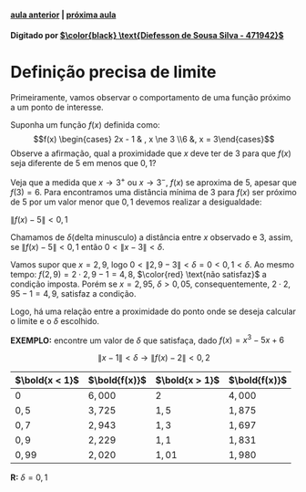 ﻿ <script>
  MathJax = {
    tex: {inlineMath: [['$', '$'], ['\\(', '\\)']]}
  };
  </script>
  <script id="MathJax-script" async src="https://cdn.jsdelivr.net/npm/mathjax@3/es5/tex-chtml.js"></script>
  
   <script src="https://cdn.jsdelivr.net/npm/mermaid@8.4.0/dist/mermaid.min.js"></script>
 <script>mermaid.initialize({startOnLoad:true});</script>

#### [aula anterior](./10-09-19-calculos-usando-propriedades-dos-limites.html) | [próxima aula](./17-09-19-definicao-precisa-de-limite.html)

#### Digitado por [$\color{black} \text{Diefesson de Sousa Silva - 471942}$](mailto://diefesson.so@gmail.com)

# Definição precisa de limite

Primeiramente, vamos observar o comportamento de uma função próximo a um ponto de interesse.

Suponha um função $f(x)$ definida como:
$$f(x) \begin{cases} 2x - 1 & , x \ne 3 \\6 &, x = 3\end{cases}$$
Observe a afirmação, qual a proximidade que $x$ deve ter de $3$ para que $f(x)$ seja diferente de $5$ em menos que $0,1$?

Veja que a medida que $x \rightarrow 3^+$ ou $x \rightarrow 3^-$, $f(x)$ se aproxima de $5$, apesar que $f(3) = 6$. Para encontramos uma distância mínima de $3$ para $f(x)$ ser próximo de $5$ por um valor menor que $0,1$ devemos realizar a desigualdade:

$\|f(x) - 5\| \lt 0,1$

Chamamos de $\delta$(delta minusculo) a distância entre $x$ observado e $3$, assim, se $\|f(x) - 5\| \lt 0,1$ então $0 \lt \|x - 3\| \lt \delta$.

Vamos supor que $x = 2,9$, logo $0 \lt \| 2,9 - 3 \| \lt \delta = 0 \lt 0,1 \lt \delta$. Ao mesmo tempo: $f(2,9) = 2 \cdot 2,9 - 1 = 4,8$, $\color{red} \text{não satisfaz}$ a condição imposta. Porém se $x = 2,95$, $\delta > 0,05$, consequentemente, $2 \cdot 2,95 - 1 = 4,9$, satisfaz a condição.

Logo, há uma relação entre a proximidade do ponto onde se deseja calcular o limite e o $\delta$ escolhido.

**EXEMPLO:** encontre um valor de $\delta$ que satisfaça, dado $f(x) = x^3 - 5x + 6$

$$\|x - 1\| < \delta \rightarrow \|f(x) - 2\| < 0,2$$

$\bold{x < 1}$ | $\bold{f(x)}$ | $\bold{x > 1}$ | $\bold{f(x)}$
-|-|-|-
$0$    | $6,000$ | $2$    | $4,000$
$0,5$  | $3,725$ | $1,5$  | $1,875$
$0,7$  | $2,943$ | $1,3$  | $1,697$
$0,9$  | $2,229$ | $1,1$  | $1,831$
$0,99$ | $2,020$ | $1,01$ | $1,980$

**R:** $\delta = 0,1$
